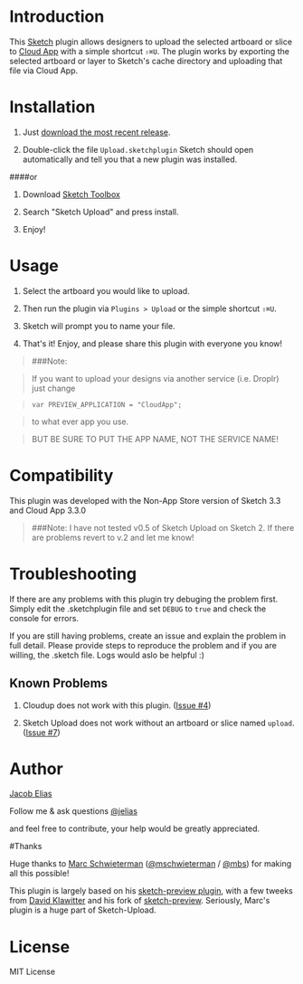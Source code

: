 # Introduction

This [Sketch](http://bohemiancoding.com/sketch) plugin allows designers to upload the selected artboard or slice to
[Cloud App](http://www.getcloudapp.com/) with a simple shortcut `⇧⌘U`.
The plugin works by exporting the selected artboard or layer to Sketch's cache
directory and uploading that file via Cloud App.


# Installation

1. Just [download the most recent release](http://j.mp/SketchUpload).

2. Double-click the file `Upload.sketchplugin` Sketch should open automatically and tell you that a new plugin was installed.

####or

1. Download [Sketch Toolbox](http://sketchtoolbox.com/)

2. Search "Sketch Upload" and press install.

3. Enjoy!

# Usage

1. Select the artboard you would like to upload.

2. Then run the plugin via `Plugins > Upload` or the simple shortcut `⇧⌘U`.

3. Sketch will prompt you to name your file.

4. That's it! Enjoy, and please share this plugin with everyone you know!


> ###Note: 

>	If you want to upload your designs via another service (i.e. Droplr) just change

> `var PREVIEW_APPLICATION = "CloudApp";`
	
>	to what ever app you use.

>	BUT BE SURE TO PUT THE APP NAME, NOT THE SERVICE NAME!


# Compatibility

This plugin was developed with the Non-App Store version of Sketch 3.3 and Cloud App 3.3.0

> ###Note:
> I have not tested v0.5 of Sketch Upload on Sketch 2. If there are problems revert to v.2 and let me know! 

# Troubleshooting

If there are any problems with this plugin try debuging the problem first. Simply edit the .sketchplugin file and set `DEBUG` to `true`  and check the console for errors.

If you are still having problems, create an issue and explain the problem in full detail. Please provide steps to reproduce the problem and if you are willing, the .sketch file. Logs would aslo be helpful :) 

## Known Problems

1. Cloudup does not work with this plugin. ([Issue #4](https://github.com/jelias/sketch-upload/issues/4))

2. Sketch Upload does not work without an artboard or slice named ```upload```. ([Issue #7](https://github.com/jelias/sketch-upload/issues/7))



# Author

[Jacob Elias](http://jelias.me)

Follow me & ask questions [@jelias](https://twitter.com/_jelias_)

and feel free to contribute, your help would be greatly appreciated.

#Thanks

Huge thanks to 
[Marc Schwieterman](https://github.com/marcisme) ([@mschwieterman](https://twitter.com/mschwieterman) / [@mbs](https://app.net/mbs)) for making all this possible!

This plugin is largely based on his [sketch-preview plugin](https://github.com/marcisme/sketch-preview), with a few tweeks from [David Klawitter](https://github.com/davidklaw) and his fork of [sketch-preview](https://github.com/davidklaw/sketch-preview). Seriously, Marc's plugin is a huge part of Sketch-Upload.

# License

MIT License
